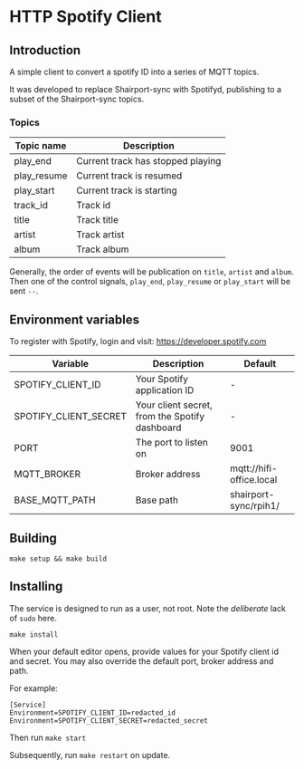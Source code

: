 # HTTP Spotify Client

## Introduction

A simple client to convert a spotify ID into a series of MQTT topics.

It was developed to replace Shairport-sync with Spotifyd, publishing to a subset of the Shairport-sync
topics.

### Topics

| Topic name  | Description                       |
|-------------|-----------------------------------|
| play_end    | Current track has stopped playing |
| play_resume | Current track is resumed          |
| play_start  | Current track is starting         |
| track_id    | Track id                          |
| title       | Track title                       |
| artist      | Track artist                      |
| album       | Track album                       |

Generally, the order of events will be publication on `title`, `artist` and `album`. Then one of the control
signals, `play_end`, `play_resume` or `play_start` will be sent `--`.

## Environment variables

To register with Spotify, login and visit: https://developer.spotify.com

| Variable              | Description                                    | Default                  |
|-----------------------|------------------------------------------------|--------------------------|
| SPOTIFY_CLIENT_ID     | Your Spotify application ID                    | -                        |
| SPOTIFY_CLIENT_SECRET | Your client secret, from the Spotify dashboard | -                        |
| PORT                  | The port to listen on                          | 9001                     |
| MQTT_BROKER           | Broker address                                 | mqtt://hifi-office.local |
| BASE_MQTT_PATH        | Base path                                      | shairport-sync/rpih1/    |

## Building

`make setup && make build`

## Installing

The service is designed to run as a user, not root. Note the _deliberate_ lack of `sudo` here.

`make install`

When your default editor opens, provide values for your Spotify client id and secret. You may also override the default
port, broker address and path.

For example:

```unit file (systemd)
[Service]
Environment=SPOTIFY_CLIENT_ID=redacted_id
Environment=SPOTIFY_CLIENT_SECRET=redacted_secret
```

Then run `make start`

Subsequently, run `make restart` on update.
